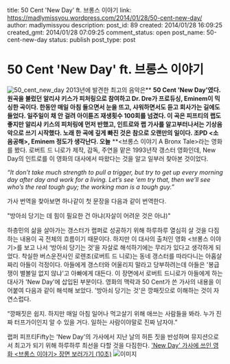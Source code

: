 title: 50 Cent 'New Day' ft. 브롱스 이야기
link: https://madlymissyou.wordpress.com/2014/01/28/50-cent-new-day/
author: madlymissyou
description: 
post_id: 89
created: 2014/01/28 16:09:25
created_gmt: 2014/01/28 07:09:25
comment_status: open
post_name: 50-cent-new-day
status: publish
post_type: post

# 50 Cent 'New Day' ft. 브롱스 이야기

![50_cent_new_day](http://madlymissyou.files.wordpress.com/2014/01/50_cent_new_day-e1400946823415.jpg) 2013년에 발견한 최고의 음악은** **50 Cent 'New Day'였다. 원곡을 불렀던 알리샤 키스가 피처링으로 참여하고 Dr. Dre가 프로듀싱, Eminem이 믹싱한 곡이다. 한동안 매일 아침 들으면서 눈을 뜨고, 샤워하면서도 듣고 회사가는 길에도 들었다. 일주일이 채 안 걸려 아이튠즈 재생횟수 100회를 넘겼다. 이 곡은 피프티의 랩도 좋지만 알리샤 키스의 피처링에 먼저 반했고, 인트로와 랩 가사를 알고부터나서는 기상음악으로 쓰기 시작했다. 노래 한 곡에 깊게 빠진 것은 참으로 오랜만의 일이다. 조PD <소음공해>, Eminem <Lose Yourself> 정도가 생각난다. 오늘** **<브롱스 이야기 A Bronx Tale>라는 영화를 봤다. 로버트 드 니로가 제작, 감독, 주연을 맡은 1993년작 갱스터 영화인데, New Day의 인트로를 이 영화의 대사에서 따왔다는 것을 알고 일부러 찾아본 것이었다. 

_“It don’t take much strength to pull a trigger, but try to get up every morning day after day and work for a living. Let’s see ‘em try that, then we’ll see who’s the real tough guy; the working man is a tough guy.”_

가사 번역을 찾아보면 하나같이 첫 문장을 다음과 같이 번역한다. 

"방아쇠 당기는 데 힘이 필요한 건 아냐(자살이 어려운 것은 아냐)"

하층민의 삶을 살아가는 갱스터가 랩퍼로 성공하기 위해 하루하루 열심히 살 것을 다짐하는 내용이 곡 전체의 흐름이기 때문이다. 하지만 이 대사의 출처인 영화 <브롱스 이야기>를 보고 나서 ‘방아쇠 당기는 것’을 자살로 해석하기에는 무리가 있다고 생각하게 되었다. 착실한 버스운전사인 로렌조(로버트 드 니로)는 동네 갱스터를 따라다니는 아홉살 짜리 아들이 걱정이다. 아들에게 갱스터와 어울리지 말라고 당부하려는데 아들은 '봉급쟁이 별볼일 없지 않냐'고 아빠에게 대든다. 이 장면에서 로버트 드니로가 아들에게 하는 대사가 'New Day'에 삽입된 부분이다. 영화의 맥락과 50 Cent가 쓴 가사의 내용을 이어붙여 다음과 같이 해석해 보았다. '방아쇠 당기는 것'은 깡패짓으로 이해하는 것이 자연스럽다. 

“깡패짓은 쉽지. 하지만 매일 아침 일어나 먹고살기 위해 애쓰는 사람들을 봐라. 누가 진짜 터프가이인지 알 수 있을 거다. 일하는 사람이야말로 진짜 남자야.”

랩퍼 피프티Fifty는 'New Day'의 가사에서 지난 날의 허튼 짓을 반성하며 뮤지션으로서 최고가 되기 위해 하루하루 최선을 다할 것을 다짐한다. ['New Day' 가사에 쓰인 영화 <브롱스 이야기> 장면 보러가기 (10초)](http://rapgenius.com/50-cent-new-day-lyrics#note-937225) ![이미지](http://madlymissyou.files.wordpress.com/2014/04/1-blj1uemaggcktdyzdzo56q.jpeg?w=650)